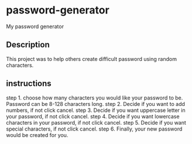 # password-generator
My password generator

## Description
This project was to help others create difficult password using random characters.

## instructions

step 1. choose how many characters you would like your password to be. Password can be 8-128 characters long.
step 2. Decide if you want to add numbers, if not click cancel.
step 3. Decide if you want uppercase letter in your password, if not click cancel.
step 4. Decide if you want lowercase characters in your password, if not click cancel.
step 5. Decide if you want special characters, if not click cancel.
step 6. Finally, your new password would be created for you.